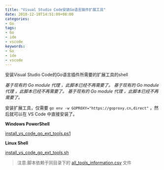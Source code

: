 ```yaml
---
title: "Visual Studio Code安装Go语言插件扩展工具"
date: 2018-12-10T14:51:09+08:00
categories:
- Go
tags:
- Go
- ide
- vscode
keywords:
- Go
- ide
- vscode
---
```


安装Visual Studio Code的Go语言插件所需要的扩展工具的shell

*基于现有的 Go module 代理 ，此脚本已经不再需要了。*
*基于现有的 Go module 代理 ，此脚本已经不再需要了。*
*基于现有的 Go module 代理 ，此脚本已经不再需要了。*

安装扩展工具，仅需要 `go env -w GOPROXY="https://goproxy.cn,direct"` ，然后就可以在 VS Code 中直接安装了。

<!--more-->

**Windows PowerShell** 

[install_vs_code_go_ext_tools.ps1](https://github.com/cloudfstrife/backup/blob/develop/shell/go/install_vs_code_go_ext_tools.ps1)

**Linux Shell**

[install_vs_code_go_ext_tools.sh](https://github.com/cloudfstrife/backup/blob/develop/shell/go/install_vs_code_go_ext_tools.sh)

> 注意:脚本依赖于同目录下的 [all_tools_information.csv](https://github.com/cloudfstrife/backup/blob/develop/shell/go/all_tools_information.csv) 文件
